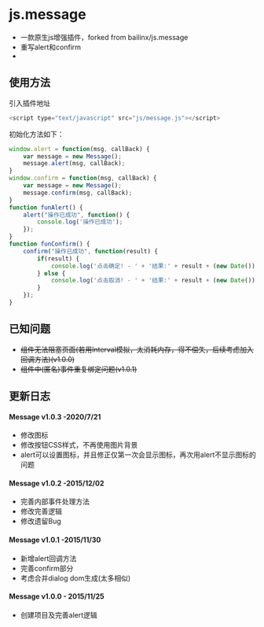 # js.message
* 一款原生js增强插件，forked from bailinx/js.message
* 重写alert和confirm
*

## 使用方法
引入插件地址
```javascript
<script type="text/javascript" src="js/message.js"></script>
```
初始化方法如下：
```javascript
window.alert = function(msg, callBack) {
    var message = new Message();
    message.alert(msg, callBack);
}
window.confirm = function(msg, callBack) {
    var message = new Message();
    message.confirm(msg, callBack);
}
function funAlert() {
    alert("操作已成功", function() {
        console.log('操作已成功');
    });
}
function funConfirm() {
    confirm("操作已成功", function(result) {
        if(result) {
            console.log('点击确定! - ' + '结果:' + result + (new Date()).valueOf());
        } else {
            console.log('点击取消! - ' + '结果:' + result + (new Date()).valueOf());
        }
    });
}
```
## 已知问题
* ~~组件无法阻塞页面(若用Interval模拟，太消耗内存，得不偿失，后续考虑加入回调方法)(v1.0.0)~~
* ~~组件中(匿名)事件重复绑定问题(v1.0.1)~~

## 更新日志
#### Message v1.0.3 -2020/7/21
* 修改图标
* 修改按钮CSS样式，不再使用图片背景
* alert可以设置图标，并且修正仅第一次会显示图标，再次用alert不显示图标的问题

#### Message v1.0.2 -2015/12/02
* 完善内部事件处理方法
* 修改完善逻辑
* 修改遗留Bug

#### Message v1.0.1 -2015/11/30
* 新增alert回调方法
* 完善confirm部分
* 考虑合并dialog dom生成(太多相似)

#### Message v1.0.0 - 2015/11/25
* 创建项目及完善alert逻辑

